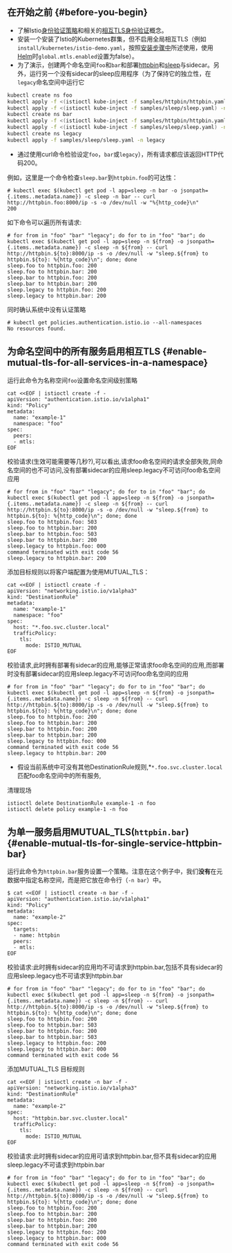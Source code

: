 ## 在开始之前 {#before-you-begin}

* 了解Istio[身份验证策略](https://istio.io/docs/concepts/security/authn-policy/)和相关的[相互TLS身份验证](https://istio.io/docs/concepts/security/mutual-tls/)概念。
* 安装一个安装了Istio的Kubernetes群集，但不启用全局相互TLS（例如`install/kubernetes/istio-demo.yaml`，按照[安装步骤中](https://istio.io/docs/setup/kubernetes/quick-start/#installation-steps)所述使用，使用[Helm](https://istio.io/docs/setup/kubernetes/helm-install/)时`global.mtls.enabled`设置为false）。
* 为了演示，创建两个命名空间`foo`和`bar`和部署[httpbin](https://github.com/istio/istio/blob/release-0.8/samples/httpbin)和[sleep](https://github.com/istio/istio/tree/master/samples/sleep)与sidecar。另外，运行另一个没有sidecar的sleep应用程序（为了保持它的独立性，在`legacy`命名空间中运行它

```bash
kubectl create ns foo
kubectl apply -f <(istioctl kube-inject -f samples/httpbin/httpbin.yaml) -n foo
kubectl apply -f <(istioctl kube-inject -f samples/sleep/sleep.yaml) -n foo
kubectl create ns bar
kubectl apply -f <(istioctl kube-inject -f samples/httpbin/httpbin.yaml) -n bar
kubectl apply -f <(istioctl kube-inject -f samples/sleep/sleep.yaml) -n bar
kubectl create ns legacy
kubectl apply -f samples/sleep/sleep.yaml -n legacy

```

* 通过使用curl命令检验设定`foo`，`bar`或`legacy`），所有请求都应该返回HTTP代码200。

例如，这里是一个命令检查`sleep.bar`到`httpbin.foo`的可达性：

```
# kubectl exec $(kubectl get pod -l app=sleep -n bar -o jsonpath={.items..metadata.name}) -c sleep -n bar -- curl http://httpbin.foo:8000/ip -s -o /dev/null -w "%{http_code}\n"
200
```

如下命令可以遍历所有请求:

```
# for from in "foo" "bar" "legacy"; do for to in "foo" "bar"; do kubectl exec $(kubectl get pod -l app=sleep -n ${from} -o jsonpath={.items..metadata.name}) -c sleep -n ${from} -- curl http://httpbin.${to}:8000/ip -s -o /dev/null -w "sleep.${from} to httpbin.${to}: %{http_code}\n"; done; done
sleep.foo to httpbin.foo: 200
sleep.foo to httpbin.bar: 200
sleep.bar to httpbin.foo: 200
sleep.bar to httpbin.bar: 200
sleep.legacy to httpbin.foo: 200
sleep.legacy to httpbin.bar: 200

```

同时确认系统中没有认证策略

```
# kubectl get policies.authentication.istio.io --all-namespaces
No resources found.

```

## 为命名空间中的所有服务启用相互TLS {#enable-mutual-tls-for-all-services-in-a-namespace}

运行此命令为名称空间`foo`设置命名空间级别策略

```
cat <<EOF | istioctl create -f -
apiVersion: "authentication.istio.io/v1alpha1"
kind: "Policy"
metadata:
  name: "example-1"
  namespace: "foo"
spec:
  peers:
  - mtls:
EOF
```

校验请求\(生效可能需要等几秒?\),可以看出,请求foo命名空间的请求全部失败,同命名空间的也不可访问,没有部署sidecar的应用sleep.legacy不可访问foo命名空间应用

```
# for from in "foo" "bar" "legacy"; do for to in "foo" "bar"; do kubectl exec $(kubectl get pod -l app=sleep -n ${from} -o jsonpath={.items..metadata.name}) -c sleep -n ${from} -- curl http://httpbin.${to}:8000/ip -s -o /dev/null -w "sleep.${from} to httpbin.${to}: %{http_code}\n"; done; done
sleep.foo to httpbin.foo: 503
sleep.foo to httpbin.bar: 200
sleep.bar to httpbin.foo: 503
sleep.bar to httpbin.bar: 200
sleep.legacy to httpbin.foo: 000
command terminated with exit code 56
sleep.legacy to httpbin.bar: 200

```

添加目标规则以将客户端配置为使用MUTUAL\_TLS：

```
cat <<EOF | istioctl create -f -
apiVersion: "networking.istio.io/v1alpha3"
kind: "DestinationRule"
metadata:
  name: "example-1"
  namespace: "foo"
spec:
  host: "*.foo.svc.cluster.local"
  trafficPolicy:
    tls:
      mode: ISTIO_MUTUAL
EOF

```

校验请求,此时拥有部署有sidecar的应用,能够正常请求foo命名空间的应用,而部署时没有部署sidecar的应用sleep.legacy不可访问foo命名空间的应用

```
# for from in "foo" "bar" "legacy"; do for to in "foo" "bar"; do kubectl exec $(kubectl get pod -l app=sleep -n ${from} -o jsonpath={.items..metadata.name}) -c sleep -n ${from} -- curl http://httpbin.${to}:8000/ip -s -o /dev/null -w "sleep.${from} to httpbin.${to}: %{http_code}\n"; done; done
sleep.foo to httpbin.foo: 200
sleep.foo to httpbin.bar: 200
sleep.bar to httpbin.foo: 200
sleep.bar to httpbin.bar: 200
sleep.legacy to httpbin.foo: 000
command terminated with exit code 56
sleep.legacy to httpbin.bar: 200

```

* 假设当前系统中可没有其他DestinationRule规则,\*`*.foo.svc.cluster.local`匹配foo命名空间中的所有服务,

清理现场

```
istioctl delete DestinationRule example-1 -n foo
istioctl delete policy example-1 -n foo
```

## 为单一服务启用MUTUAL\_TLS\(`httpbin.bar`\) {#enable-mutual-tls-for-single-service-httpbin-bar}

运行此命令为`httpbin.bar`服务设置一个策略。注意在这个例子中，我们**没有**在元数据中指定名称空间，而是把它放在命令行（`-n bar`）中。

```
$ cat <<EOF | istioctl create -n bar -f -
apiVersion: "authentication.istio.io/v1alpha1"
kind: "Policy"
metadata:
  name: "example-2"
spec:
  targets:
  - name: httpbin
  peers:
  - mtls:
EOF

```

校验请求:此时拥有sidecar的应用均不可请求到httpbin.bar,包括不具有sidecar的应用sleep.legacy也不可请求到httpbin.bar

```
# for from in "foo" "bar" "legacy"; do for to in "foo" "bar"; do kubectl exec $(kubectl get pod -l app=sleep -n ${from} -o jsonpath={.items..metadata.name}) -c sleep -n ${from} -- curl http://httpbin.${to}:8000/ip -s -o /dev/null -w "sleep.${from} to httpbin.${to}: %{http_code}\n"; done; done
sleep.foo to httpbin.foo: 200
sleep.foo to httpbin.bar: 503
sleep.bar to httpbin.foo: 200
sleep.bar to httpbin.bar: 503
sleep.legacy to httpbin.foo: 200
sleep.legacy to httpbin.bar: 000
command terminated with exit code 56

```

添加MUTUAL\_TLS 目标规则

```
cat <<EOF | istioctl create -n bar -f -
apiVersion: "networking.istio.io/v1alpha3"
kind: "DestinationRule"
metadata:
  name: "example-2"
spec:
  host: "httpbin.bar.svc.cluster.local"
  trafficPolicy:
    tls:
      mode: ISTIO_MUTUAL
EOF

```

校验请求:此时拥有sidecar的应用可请求到httpbin.bar,但不具有sidecar的应用sleep.legacy不可请求到httpbin.bar

```
# for from in "foo" "bar" "legacy"; do for to in "foo" "bar"; do kubectl exec $(kubectl get pod -l app=sleep -n ${from} -o jsonpath={.items..metadata.name}) -c sleep -n ${from} -- curl http://httpbin.${to}:8000/ip -s -o /dev/null -w "sleep.${from} to httpbin.${to}: %{http_code}\n"; done; done
sleep.foo to httpbin.foo: 200
sleep.foo to httpbin.bar: 200
sleep.bar to httpbin.foo: 200
sleep.bar to httpbin.bar: 200
sleep.legacy to httpbin.foo: 200
sleep.legacy to httpbin.bar: 000
command terminated with exit code 56

```



